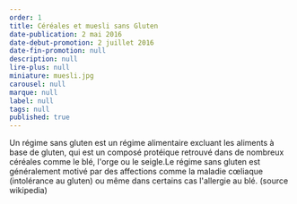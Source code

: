 ```yaml
---
order: 1
title: Céréales et muesli sans Gluten
date-publication: 2 mai 2016
date-debut-promotion: 2 juillet 2016
date-fin-promotion: null
description: null
lire-plus: null
miniature: muesli.jpg
carousel: null
marque: null
label: null
tags: null
published: true
---
```


<!--fin-excerpt-->
<!-- ******************************** -->
<!-- **** début contenu détaillé **** -->

Un régime sans gluten est un régime alimentaire excluant les aliments à base de gluten, qui est un composé protéique retrouvé dans de nombreux céréales comme le blé, l'orge ou le seigle.Le régime sans gluten est généralement motivé par des affections comme la maladie cœliaque (intolérance au gluten) ou même dans certains cas l'allergie au blé. 
(source wikipedia)

<!-- **** fin contenu détaillé **** -->
<!-- ****************************** -->

